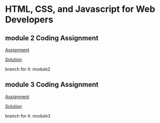 # HTML, CSS, and Javascript for Web Developers

## module 2 Coding Assignment

[Assignment](https://github.com/jhu-ep-coursera/fullstack-course4/blob/master/assignments/assignment2/Assignment-2.md)

[Solution](https://alkp.github.io/coursera.WebDev.HCJ/module2/index.html)

branch for it: module2

## module 3 Coding Assignment

[Assignment](https://github.com/jhu-ep-coursera/fullstack-course4/blob/master/assignments/assignment3/Assignment-3.md)

[Solution](https://alkp.github.io/coursera.WebDev.HCJ/module3/index.html)

branch for it: module3
